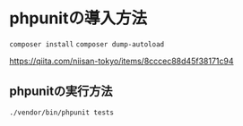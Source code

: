 # phpunitの導入方法
`composer install`
`composer dump-autoload`

https://qiita.com/niisan-tokyo/items/8cccec88d45f38171c94

## phpunitの実行方法
`./vendor/bin/phpunit tests`